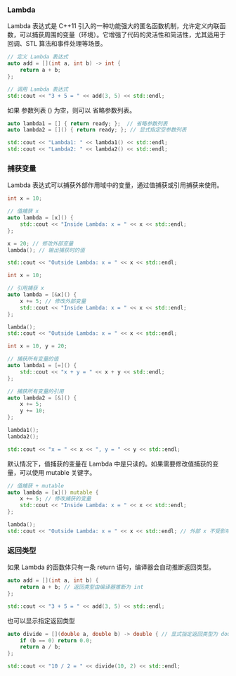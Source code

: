 ### Lambda

Lambda 表达式是 C++11 引入的一种功能强大的匿名函数机制，允许定义内联函数，可以捕获周围的变量（环境）。它增强了代码的灵活性和简洁性，尤其适用于回调、STL 算法和事件处理等场景。

```cpp
// 定义 Lambda 表达式
auto add = [](int a, int b) -> int {
    return a + b;
};

// 调用 Lambda 表达式
std::cout << "3 + 5 = " << add(3, 5) << std::endl;
```

如果 参数列表 () 为空，则可以 省略参数列表。

```cpp
auto lambda1 = [] { return ready; };  // 省略参数列表
auto lambda2 = []() { return ready; }; // 显式指定空参数列表

std::cout << "Lambda1: " << lambda1() << std::endl;
std::cout << "Lambda2: " << lambda2() << std::endl;
```

### 捕获变量

Lambda 表达式可以捕获外部作用域中的变量，通过值捕获或引用捕获来使用。

```cpp
int x = 10;

// 值捕获 x
auto lambda = [x]() {
    std::cout << "Inside Lambda: x = " << x << std::endl;
};

x = 20; // 修改外部变量
lambda(); // 输出捕获时的值

std::cout << "Outside Lambda: x = " << x << std::endl;
```

```cpp
int x = 10;

// 引用捕获 x
auto lambda = [&x]() {
    x += 5; // 修改外部变量
    std::cout << "Inside Lambda: x = " << x << std::endl;
};

lambda();
std::cout << "Outside Lambda: x = " << x << std::endl;
```

```cpp
int x = 10, y = 20;

// 捕获所有变量的值
auto lambda1 = [=]() {
    std::cout << "x + y = " << x + y << std::endl;
};

// 捕获所有变量的引用
auto lambda2 = [&]() {
    x += 5;
    y += 10;
};

lambda1();
lambda2();

std::cout << "x = " << x << ", y = " << y << std::endl;
```

默认情况下，值捕获的变量在 Lambda 中是只读的。如果需要修改值捕获的变量，可以使用 mutable 关键字。

```cpp
// 值捕获 + mutable
auto lambda = [x]() mutable {
    x += 5; // 修改捕获的变量
    std::cout << "Inside Lambda: x = " << x << std::endl;
};

lambda();
std::cout << "Outside Lambda: x = " << x << std::endl; // 外部 x 不受影响
```

### 返回类型

如果 Lambda 的函数体只有一条 return 语句，编译器会自动推断返回类型。

```cpp
auto add = [](int a, int b) {
    return a + b; // 返回类型由编译器推断为 int
};

std::cout << "3 + 5 = " << add(3, 5) << std::endl;
```

也可以显示指定返回类型

```cpp
auto divide = [](double a, double b) -> double { // 显式指定返回类型为 double
    if (b == 0) return 0.0;
    return a / b;
};

std::cout << "10 / 2 = " << divide(10, 2) << std::endl;
```